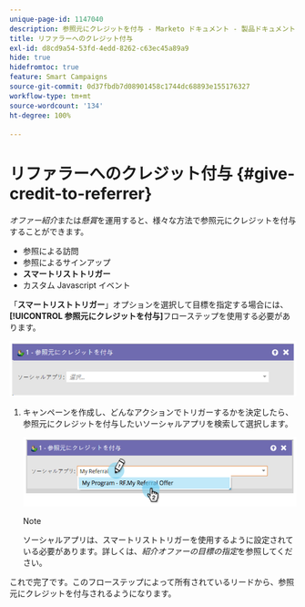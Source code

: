 ```yaml
---
unique-page-id: 1147040
description: 参照元にクレジットを付与 - Marketo ドキュメント - 製品ドキュメント
title: リファラーへのクレジット付与
exl-id: d8cd9a54-53fd-4edd-8262-c63ec45a89a9
hide: true
hidefromtoc: true
feature: Smart Campaigns
source-git-commit: 0d37fbdb7d08901458c1744dc68893e155176327
workflow-type: tm+mt
source-wordcount: '134'
ht-degree: 100%

---
```


# リファラーへのクレジット付与 {#give-credit-to-referrer}

_オファー紹介_&#x200B;または&#x200B;_懸賞_&#x200B;を運用すると、様々な方法で参照元にクレジットを付与することができます。

* 参照による訪問
* 参照によるサインアップ
* **スマートリストトリガー**
* カスタム Javascript イベント

「**スマートリストトリガー**」オプションを選択して目標を指定する場合には、**[!UICONTROL 参照元にクレジットを付与]**&#x200B;フローステップを使用する必要があります。

![](assets/give-credit-to-referrer-1.png)

1. キャンペーンを作成し、どんなアクションでトリガーするかを決定したら、参照元にクレジットを付与したいソーシャルアプリを検索して選択します。

   ![](assets/give-credit-to-referrer-2.png)

   >[!NOTE]
   >
   >ソーシャルアプリは、スマートリストトリガーを使用するように設定されている必要があります。詳しくは、_紹介オファーの目標の指定_&#x200B;を参照してください。

これで完了です。このフローステップによって所有されているリードから、参照元にクレジットを付与されるようになります。
